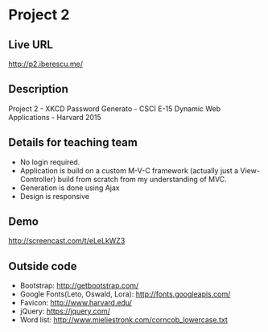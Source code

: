 # Project 2

## Live URL
<http://p2.iberescu.me/>

## Description
Project 2 - XKCD Password Generato - CSCI E-15 Dynamic Web Applications - Harvard 2015

## Details for teaching team
* No login required.
* Application is build on a custom M-V-C framework (actually just a View-Controller) build from scratch from my understanding of MVC.
* Generation is done using Ajax
* Design is responsive

## Demo
http://screencast.com/t/eLeLkWZ3


## Outside code
* Bootstrap: http://getbootstrap.com/
* Google Fonts(Leto, Oswald, Lora): http://fonts.googleapis.com/
* Favicon: http://www.harvard.edu/
* jQuery: https://jquery.com/
* Word list: http://www.mieliestronk.com/corncob_lowercase.txt
